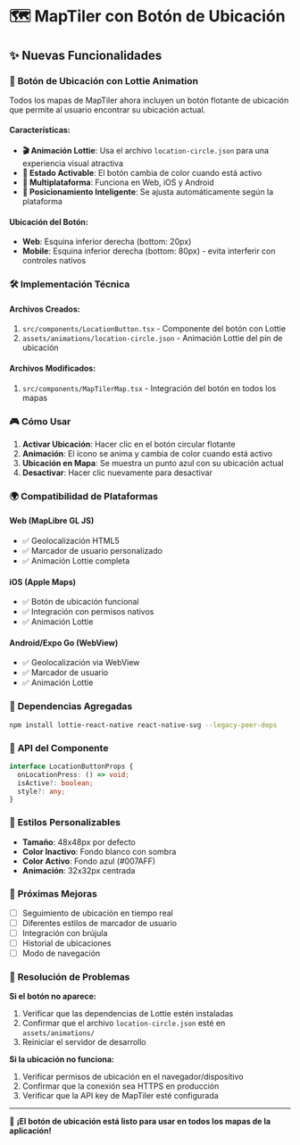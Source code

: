 # 🗺️ MapTiler con Botón de Ubicación

## ✨ Nuevas Funcionalidades

### 📍 **Botón de Ubicación con Lottie Animation**

Todos los mapas de MapTiler ahora incluyen un botón flotante de ubicación que permite al usuario encontrar su ubicación actual.

#### **Características:**
- **🎬 Animación Lottie**: Usa el archivo `location-circle.json` para una experiencia visual atractiva
- **🔘 Estado Activable**: El botón cambia de color cuando está activo
- **📱 Multiplataforma**: Funciona en Web, iOS y Android
- **🎯 Posicionamiento Inteligente**: Se ajusta automáticamente según la plataforma

#### **Ubicación del Botón:**
- **Web**: Esquina inferior derecha (bottom: 20px)
- **Mobile**: Esquina inferior derecha (bottom: 80px) - evita interferir con controles nativos

### 🛠️ **Implementación Técnica**

#### **Archivos Creados:**
1. `src/components/LocationButton.tsx` - Componente del botón con Lottie
2. `assets/animations/location-circle.json` - Animación Lottie del pin de ubicación

#### **Archivos Modificados:**
1. `src/components/MapTilerMap.tsx` - Integración del botón en todos los mapas

### 🎮 **Cómo Usar**

1. **Activar Ubicación**: Hacer clic en el botón circular flotante
2. **Animación**: El ícono se anima y cambia de color cuando está activo
3. **Ubicación en Mapa**: Se muestra un punto azul con su ubicación actual
4. **Desactivar**: Hacer clic nuevamente para desactivar

### 🌍 **Compatibilidad de Plataformas**

#### **Web (MapLibre GL JS)**
- ✅ Geolocalización HTML5
- ✅ Marcador de usuario personalizado
- ✅ Animación Lottie completa

#### **iOS (Apple Maps)**
- ✅ Botón de ubicación funcional
- ✅ Integración con permisos nativos
- ✅ Animación Lottie

#### **Android/Expo Go (WebView)**
- ✅ Geolocalización via WebView
- ✅ Marcador de usuario
- ✅ Animación Lottie

### 🔧 **Dependencias Agregadas**

```bash
npm install lottie-react-native react-native-svg --legacy-peer-deps
```

### 📝 **API del Componente**

```typescript
interface LocationButtonProps {
  onLocationPress: () => void;
  isActive?: boolean;
  style?: any;
}
```

### 🎨 **Estilos Personalizables**

- **Tamaño**: 48x48px por defecto
- **Color Inactivo**: Fondo blanco con sombra
- **Color Activo**: Fondo azul (#007AFF)
- **Animación**: 32x32px centrada

### 🚀 **Próximas Mejoras**

- [ ] Seguimiento de ubicación en tiempo real
- [ ] Diferentes estilos de marcador de usuario
- [ ] Integración con brújula
- [ ] Historial de ubicaciones
- [ ] Modo de navegación

### 🐛 **Resolución de Problemas**

**Si el botón no aparece:**
1. Verificar que las dependencias de Lottie estén instaladas
2. Confirmar que el archivo `location-circle.json` esté en `assets/animations/`
3. Reiniciar el servidor de desarrollo

**Si la ubicación no funciona:**
1. Verificar permisos de ubicación en el navegador/dispositivo
2. Confirmar que la conexión sea HTTPS en producción
3. Verificar que la API key de MapTiler esté configurada

---

🎉 **¡El botón de ubicación está listo para usar en todos los mapas de la aplicación!**

